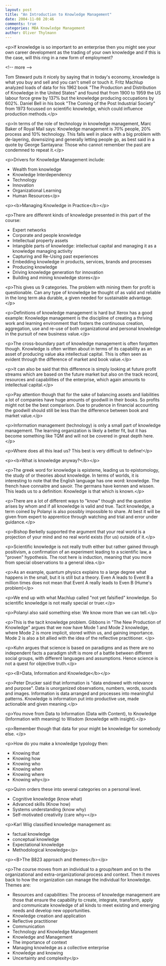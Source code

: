 ```yaml
---
layout: post
title: "An Introduction to Knowledge Management"
date: 2004-11-08 20:46
comments: true
categories: MBA Knowledge Management
author: Oliver Thylmann
---
```



&lt;p&gt;If knowledge is so important to an enterprise then you might see your own career development as the trading of your own knowledge and if this is the case, will this ring in a new form of employment?


&lt;!-- more --&gt;


Tom Steward puts it nicely by saying that in today's economy, knowledge is what you buy and sell and you can't smell or touch it. Fritz Machlup analyzed loads of data for his 1962 book &quot;The Production and Distribution of Knowledge in the United States&quot; and found that from 1900 to 1959 the US labour force grew by 137% but the knowledge producing occupations by 602%. Daniel Bell in his book &quot;The Coming of the Post Industrial Society&quot; from 1973 focussed on scientific knowledge, which could influence production methods.&lt;/p&gt;

&lt;p&gt;In terms of the role of technology in knowledge management, Marc Baker of Royal Mail says: Knowledge management is 70% people, 20% process and 10% technology. This falls well in place with a big problem with de-layering, downsizing and generally letting people go, as best said in a quote by George Santayana: Those who cannot remember the past are condemned to repeat it.&lt;/p&gt;

&lt;p&gt;Drivers for Knowledge Management include:
- Wealth from knowledge
- Knowledge Interdependency
- Technology
- Innovation
- Organizational Learning
- Human Resources&lt;/p&gt;

&lt;p&gt;&lt;b&gt;Managing Knowledge in Practice&lt;/b&gt;&lt;/p&gt;

&lt;p&gt;There are different kinds of knowledge presented in this part of the course:
- Expert networks
- Corporate and people knowledge
- Intellectual property assets
- Intangible parts of knowledge: intellectual capital and managing it as a knowledge managing activity
- Capturing and Re-Using past experiences
- Embedding knowledge in products, services, brands and processes
- Producing knowledge
- Driving knowledge generation for innovation
- Building and mining knowledge stores&lt;/p&gt;

&lt;p&gt;This gives us 9 categories. The problem with mining them for profit is questionable. Can any type of knowledge be thought of as valid and reliable in the long term aka durable, a given needed for sustainable advantage.&lt;/p&gt;

&lt;p&gt;Definitions of knowledge management is hard but Xerox has a good example: Knowledge management is the discipline of creating a thriving work and learning environment that fosters the continuous creation, aggregation, use and re-use of both organizational and personal knowledge in the pursuit of new business value.&lt;/p&gt;

&lt;p&gt;The cross-boundary part of knowledge management is often forgotten though. Knowledge is often written about in terms of its capability as an asset of producing value aka intellectual capital. This is often seen as evident through the difference of market and book value.&lt;/p&gt;

&lt;p&gt;It can also be said that this difference is simply looking at future profit streams which are based on the future market but also on the track record, resources and capabilities of the enterprise, which again amounts to intellectual capital.&lt;/p&gt;

&lt;p&gt;Pay attention though that for the sake of balancing assets and liabilities a lot of companies have huge amounts of goodwill in their books. So profits might not be the best comparison. Due to prudence in financial accounting the goodwill should still be less than the difference between book and market value.&lt;/p&gt;

&lt;p&gt;Information management (technology) is only a small part of knowledge management. The learning organization is likely a better fit, but it has become something like TQM and will not be covered in great depth here.&lt;/p&gt;

&lt;p&gt;Where does all this lead us? This best is very difficult to define!&lt;/p&gt;

&lt;p&gt;&lt;b&gt;What is knowledge anyway?&lt;/b&gt;&lt;/p&gt;

&lt;p&gt;The greek word for knowledge is episteme, leading us to epistomology, the study of or theories about knowledge. In terms of worlds, it is interesting to note that the English language has one word: knowledge. The french have connaitre and savoir. The germans have kennen and wissen. This leads us to a definition: Knowledge is that which is known.&lt;/p&gt;

&lt;p&gt;There are a lot of different ways to &quot;know&quot; though and the question arises by whom and if all knowledge is valid and true. Tacit knowledge, a term coined by Polanyi is also possibly impossible to share. At best it will be given from expert to apprentice through watching and trial and error under guidance.&lt;/p&gt;

&lt;p&gt;Bishop Berkelly supported the argument that your real world is a projection of your mind and no real world exists (for us) outside of it.&lt;/p&gt;

&lt;p&gt;Scientific knowledge is not really truth either but rather gained through positivism, a confirmation of an experiment leading to a scientific law, a &quot;proven&quot; hypothesis. The root here is induction, meaning that you more from special observations to a general idea.&lt;/p&gt;

&lt;p&gt;As an example, quantum physics explains to a large degree what happens in the small, but it is still but a theory. Even A leads to Event B a million times does not mean that Event A really leads to Even B (Hume's problem)&lt;/p&gt;

&lt;p&gt;We end up with what Machlup called &quot;not yet falsified&quot; knowledge. So scientific knowledge is not really special or truer.&lt;/p&gt;

&lt;p&gt;Polanyi also said something else: We know more than we can tell.&lt;/p&gt;

&lt;p&gt;This is the tacit knowledge problem. Gibbons in &quot;The New Production of Knowledge&quot; argues that we now have Mode 1 and Mode 2 knowledge, where Mode 2 is more implicit, stored within us, and gaining importance. Mode 2 is also a bit allied with the idea of the reflective practitioner. &lt;/p&gt;

&lt;p&gt;Kuhn argues that science is based on paradigms and as there are no independent facts a paradigm shift is more of a battle between different social groups, with different languages and assumptions. Hence science is not a quest for objective truth.&lt;/p&gt;

&lt;p&gt;&lt;B&gt;Data, Information and Knowledge&lt;/b&gt;&lt;/p&gt;

&lt;p&gt;Peter Drucker said that information is &quot;data endowed with relevance and purpose&quot;. Data is unorganized observations, numbers, words, sounds and images. Information is data arranged and processes into meaningful patterns. Knowledge is information put into productive use, made actionable and given meaning.&lt;/p&gt;

&lt;p&gt;You move from Data to Information (Data with Content), to Knowledge (Information with meaning) to Wisdom (knowledge with insight).&lt;/p&gt;

&lt;p&gt;Remember though that data for your might be knowledge for somebody else. &lt;/p&gt;

&lt;p&gt;How do you make a knowledge typology then:
- Knowing that
- Knowing how
- Knowing who
- Knowing when
- Knowing where
- Knowing why&lt;/p&gt;

&lt;p&gt;Quinn orders these into several categories on a personal level. 
- Cognitive knowledge (know what)
- Advanced skills (Know how)
- Systems understanding (know why)
- Self-motivated creativity (care why=&lt;/p&gt;

&lt;p&gt;Karl Wiig classified knowledge management as:
- factual knowledge
- conceptual knowledge
- Expectational knowledge
- Methodological knowledge&lt;/p&gt;

&lt;p&gt;&lt;B&gt;The B823 approach and themes&lt;/b&gt;&lt;/p&gt;

&lt;p&gt;The course moves from an individual to a group/team and on to the organizational and extra-organizational process and context. Then it moves back to how the organization can manage the individual for knowledge. Themes are:
- Resources and capabilities: The process of knowledge management are those that ensure the capability to create, integrate, transform, apply and communicate knowledge of all kinds to meet existing and emerging needs and develop new opportunities.
- Knowledge creation and application
- Reflective practitioner
- Communication
- Technology and Knowledge Management
- Knowledge and Management
- The importance of context
- Managing knowledge as a collective enterprise
- Knowledge and knowing
- Uncertainty and complexity&lt;/p&gt;



